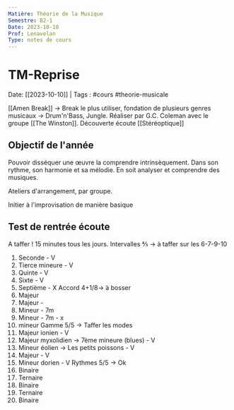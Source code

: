 ```yaml
---
Matière: Théorie de la Musique
Semestre: B2-1
Date: 2023-10-10
Prof: Lenavelan
Type: notes de cours
---
```

# TM-Reprise
Date: [[2023-10-10]] | Tags : #cours #theorie-musicale

[[Amen Break]] → Break le plus utiliser, fondation de plusieurs genres musicaux → Drum'n'Bass, Jungle. 
Réaliser par G.C. Coleman avec le groupe [[The Winston]].
Découverte écoute [[Stéréoptique]]


## Objectif de l'année
Pouvoir disséquer une œuvre la comprendre intrinsèquement. Dans son rythme, son harmonie et sa mélodie. En soit analyser et comprendre des musiques. 

Ateliers d'arrangement, par groupe. 

Initier à l'improvisation de manière basique

## Test de rentrée écoute
A taffer ! 15 minutes tous les jours.
Intervalles  ⅘ → à taffer sur les 6-7-9-10
1. Seconde - V
2. Tierce mineure - V
4. Quinte - V
5. Sixte - V
6. Septième - X
Accord 4+1/8→ à bosser
1. Majeur
2. Majeur -
3. Mineur - 7m
4. Mineur - 7m - x
5. mineur 
Gamme 5/5 → Taffer les modes
1. Majeur ionien - V
2. Majeur myxolidien → 7ème mineure (blues) - V
3. Mineur éolien → Les petits poissons - V
4. Majeur  - V
5. Mineur dorien - V
Rythmes 5/5 → Ok
1. Binaire
2. Ternaire
3. Binaire
4. Ternaire 
5. Binaire 

